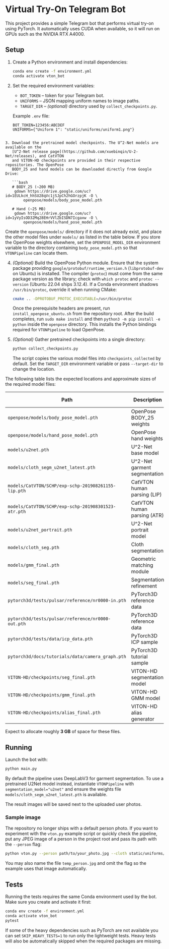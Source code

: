 
# Virtual Try-On Telegram Bot

This project provides a simple Telegram bot that performs virtual try-on using
PyTorch. It automatically uses CUDA when available, so it will run on GPUs such
as the NVIDIA RTX A4000.

## Setup

1. Create a Python environment and install dependencies:

   ```bash
   conda env create -f environment.yml
   conda activate vton_bot
   ```

2. Set the required environment variables:

    - `BOT_TOKEN` – token for your Telegram bot.
    - `UNIFORMS` – JSON mapping uniform names to image paths.
    - `TARGET_DIR` – _(optional)_ directory used by `collect_checkpoints.py`.

   Example `.env` file:

   ```env
   BOT_TOKEN=123456:ABCDEF
   UNIFORMS={"Uniform 1": "static/uniforms/uniform1.png"}
```

3. Download the pretrained model checkpoints. The U^2-Net models are available on the
   [U^2-Net release page](https://github.com/xuebinqin/U-2-Net/releases), and CatVTON
   and VITON-HD checkpoints are provided in their respective repositories. The OpenPose
   BODY_25 and hand models can be downloaded directly from Google Drive:

   ```bash
   # BODY_25 (~200 MB)
    gdown https://drive.google.com/uc?id=1EULkcH_hhSU28qVc1jSJpCh2hGOrzpjK -O \
        openpose/models/body_pose_model.pth

   # Hand (~25 MB)
    gdown https://drive.google.com/uc?id=1yVyIsOD32Mq28EHrVVlZbISDN7Icgaxw -O \
        openpose/models/hand_pose_model.pth
   ```

   Create the `openpose/models/` directory if it does not already exist, and
   place the other model files under `models/` as listed in the table below. If you
   store the OpenPose weights elsewhere, set the `OPENPOSE_MODEL_DIR` environment
   variable to the directory containing `body_pose_model.pth` so that
   `VTONPipeline` can locate them.

4. *(Optional)* Build the OpenPose Python module. Ensure that the system package
   providing `google/protobuf/runtime_version.h` (`libprotobuf-dev` on Ubuntu) is
   installed. The compiler (`protoc`) must come from the same package version as
   the library; check with `which protoc` and `protoc --version` (Ubuntu 22.04
   ships 3.12.4). If a Conda environment shadows `/usr/bin/protoc`, override it
   when running CMake:

   ```bash
   cmake .. -DPROTOBUF_PROTOC_EXECUTABLE=/usr/bin/protoc
   ```

   Once the prerequisite headers are present, run `install_openpose_ubuntu.sh`
   from the repository root. After the build completes, run `sudo make install`
   and then `python3 -m pip install -e python` inside the `openpose`
   directory. This installs the Python bindings required for `VTONPipeline` to
   load OpenPose.


5. *(Optional)* Gather pretrained checkpoints into a single directory:

   ```bash
   python collect_checkpoints.py
   ```

   The script copies the various model files into `checkpoints_collected` by default.
   Set the `TARGET_DIR` environment variable or pass `--target-dir` to change the location.

The following table lists the expected locations and approximate sizes of the
required model files:

| Path | Description | Approx. size |
| --- | --- | --- |
| `openpose/models/body_pose_model.pth` | OpenPose BODY\_25 weights | ~200 MB |
| `openpose/models/hand_pose_model.pth` | OpenPose hand weights | ~25 MB |
| `models/u2net.pth` | U\^2-Net base model | ~170 MB |
| `models/cloth_segm_u2net_latest.pth` | U\^2-Net garment segmentation | ~170 MB |
| `models/CatVTON/SCHP/exp-schp-201908261155-lip.pth` | CatVTON human parsing (LIP) | ~250 MB |
| `models/CatVTON/SCHP/exp-schp-201908301523-atr.pth` | CatVTON human parsing (ATR) | ~250 MB |
| `models/u2net_portrait.pth` | U\^2-Net portrait model | ~170 MB |
| `models/cloth_seg.pth` | Cloth segmentation | ~100 MB |
| `models/gmm_final.pth` | Geometric matching module | ~110 MB |
| `models/seg_final.pth` | Segmentation refinement | ~320 MB |
| `pytorch3d/tests/pulsar/reference/nr0000-in.pth` | PyTorch3D reference data | <1 MB |
| `pytorch3d/tests/pulsar/reference/nr0000-out.pth` | PyTorch3D reference data | <1 MB |
| `pytorch3d/tests/data/icp_data.pth` | PyTorch3D ICP sample | <1 MB |
| `pytorch3d/docs/tutorials/data/camera_graph.pth` | PyTorch3D tutorial sample | <1 MB |
| `VITON-HD/checkpoints/seg_final.pth` | VITON-HD segmentation model | ~260 MB |
| `VITON-HD/checkpoints/gmm_final.pth` | VITON-HD GMM model | ~190 MB |
| `VITON-HD/checkpoints/alias_final.pth` | VITON-HD alias generator | ~1.1 GB |

Expect to allocate roughly **3 GB** of space for these files.

## Running

Launch the bot with:

```bash
python main.py
```

By default the pipeline uses DeepLabV3 for garment segmentation. To use a
pretrained U2Net model instead, instantiate `VTONPipeline` with
`segmentation_model="u2net"` and ensure the weights file
`models/cloth_segm_u2net_latest.pth` is available.

The result images will be saved next to the uploaded user photos.

### Sample image

The repository no longer ships with a default person photo. If you want to
experiment with the `vton.py` example script or quickly check the pipeline, put
any JPEG image of a person in the project root and pass its path with the
`--person` flag:

```bash
python vton.py --person path/to/your_photo.jpg --cloth static/uniforms/uniform1.png
```

You may also name the file `temp_person.jpg` and omit the flag so the example
uses that image automatically.

## Tests

Running the tests requires the same Conda environment used by the bot. Make
sure you create and activate it first:

```bash
conda env create -f environment.yml
conda activate vton_bot
pytest
```

If some of the heavy dependencies such as PyTorch are not available you can set
`SKIP_HEAVY_TESTS=1` to run only the lightweight tests. Heavy tests will also be
automatically skipped when the required packages are missing.

